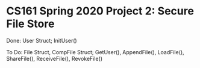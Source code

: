 # CS161 Spring 2020 Project 2: Secure File Store
Done: User Struct; InitUser()

To Do: File Struct, CompFile Struct; GetUser(), AppendFile(), LoadFile(), ShareFile(), ReceiveFile(), RevokeFile()
